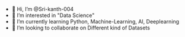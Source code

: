 - 👋 Hi, I’m @Sri-kanth-004
- 👀 I’m interested in "Data Science"
- 🌱 I’m currently learning Python, Machine-Learning, AI, Deeplearning
- 💞️ I’m looking to collaborate on Different kind of Datasets

<!---
Sri-kanth-004/Sri-kanth-004 is a ✨ special ✨ repository because its `README.md` (this file) appears on your GitHub profile.
You can click the Preview link to take a look at your changes.
--->
